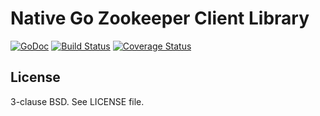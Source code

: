 Native Go Zookeeper Client Library
===================================

[![GoDoc](https://godoc.org/github.com/go-zookeeper/zk?status.svg)](https://godoc.org/github.com/go-zookeeper/zk)
[![Build Status](https://travis-ci.org/go-zookeeper/zk.png)](https://travis-ci.org/go-zookeeper/zk)
[![Coverage Status](https://coveralls.io/repos/github/go-zookeeper/zk/badge.svg?branch=master)](https://coveralls.io/github/go-zookeeper/zk?branch=master)

License
-------

3-clause BSD. See LICENSE file.

